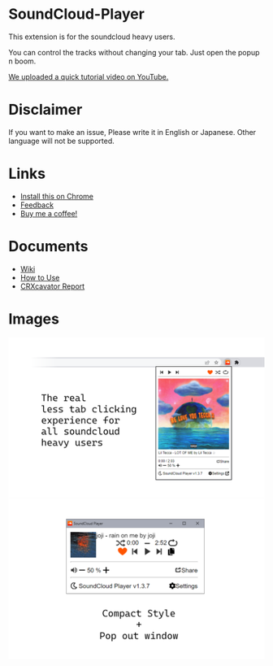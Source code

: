 # SoundCloud-Player
This extension is for the soundcloud heavy users.

You can control the tracks without changing your tab. Just open the popup n boom.

[We uploaded a quick tutorial video on YouTube.](https://www.youtube.com/watch?v=hIJyF2u3-RY)

# Disclaimer
If you want to make an issue, Please write it in English or Japanese. Other language will not be supported.

# Links
- [Install this on Chrome](https://chrome.google.com/webstore/detail/soundcloud-player/oackhlcggjandamnkggpfhfjbnecefej)
- [Feedback](https://forms.gle/Cz6z8AgGYkHuSiQSA)
- [Buy me a coffee!](https://ko-fi.com/sawanese)

# Documents
- [Wiki](https://github.com/S4WA/soundcloud-player/wiki)
- [How to Use](https://github.com/S4WA/soundcloud-player/wiki/How-to-Use)
- [CRXcavator Report](https://crxcavator.io/report/oackhlcggjandamnkggpfhfjbnecefej/)

# Images
![image1](https://github.com/S4WA/SoundCloud-Player/blob/master/img/1.png?raw=true)
![image2](https://github.com/S4WA/SoundCloud-Player/blob/master/img/2.png?raw=true)
